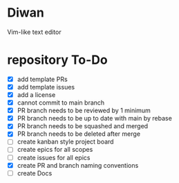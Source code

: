 # Diwan
Vim-like text editor


# repository To-Do
- [x] add template PRs
- [x] add template issues
- [x] add a license
- [x] cannot commit to main branch
- [x] PR branch needs to be reviewed by 1 minimum
- [x] PR branch needs to be up to date with main by rebase
- [x] PR branch needs to be squashed and merged
- [x] PR branch needs to be deleted after merge
- [ ] create kanban style project board
- [ ] create epics for all scopes
- [ ] create issues for all epics
- [x] create PR and branch naming conventions
- [ ] create Docs

